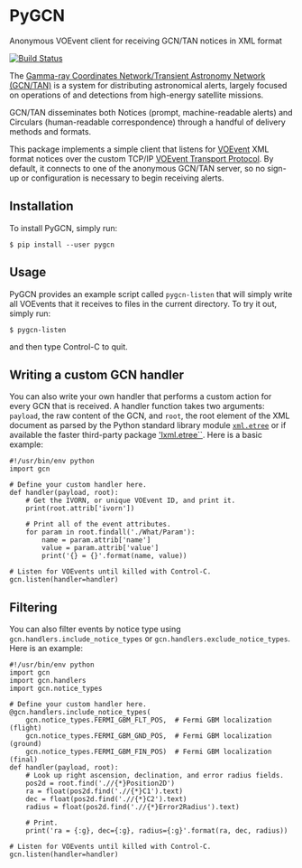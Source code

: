# PyGCN

Anonymous VOEvent client for receiving GCN/TAN notices in XML format

[![Build Status](https://travis-ci.org/lpsinger/pygcn.svg?branch=master)](https://travis-ci.org/lpsinger/pygcn)

The [Gamma-ray Coordinates Network/Transient Astronomy Network (GCN/TAN)][1] is
a system for distributing astronomical alerts, largely focused on operations of
and detections from high-energy satellite missions.

GCN/TAN disseminates both Notices (prompt, machine-readable alerts) and
Circulars (human-readable correspondence) through a handful of delivery methods
and formats.

This package implements a simple client that listens for [VOEvent][2] XML
format notices over the custom TCP/IP [VOEvent Transport Protocol][3]. By
default, it connects to one of the anonymous GCN/TAN server, so no sign-up
or configuration is necessary to begin receiving alerts.

## Installation

To install PyGCN, simply run:

    $ pip install --user pygcn

## Usage

PyGCN provides an example script called `pygcn-listen` that will simply write
all VOEvents that it receives to files in the current directory. To try it out,
simply run:

    $ pygcn-listen

and then type Control-C to quit.

## Writing a custom GCN handler

You can also write your own handler that performs a custom action for every GCN
that is received. A handler function takes two arguments: `payload`, the raw
content of the GCN, and `root`, the root element of the XML document as parsed
by the Python standard library module [`xml.etree`][4] or if available the
faster third-party package ['lxml.etree``][5]. Here is a basic example:

    #!/usr/bin/env python
    import gcn

    # Define your custom handler here.
    def handler(payload, root):
        # Get the IVORN, or unique VOEvent ID, and print it.
        print(root.attrib['ivorn'])

        # Print all of the event attributes.
        for param in root.findall('./What/Param'):
            name = param.attrib['name']
            value = param.attrib['value']
            print('{} = {}'.format(name, value))

    # Listen for VOEvents until killed with Control-C.
    gcn.listen(handler=handler)

## Filtering

You can also filter events by notice type using
`gcn.handlers.include_notice_types` or `gcn.handlers.exclude_notice_types`.
Here is an example:

    #!/usr/bin/env python
    import gcn
    import gcn.handlers
    import gcn.notice_types

    # Define your custom handler here.
    @gcn.handlers.include_notice_types(
        gcn.notice_types.FERMI_GBM_FLT_POS,  # Fermi GBM localization (flight)
        gcn.notice_types.FERMI_GBM_GND_POS,  # Fermi GBM localization (ground)
        gcn.notice_types.FERMI_GBM_FIN_POS)  # Fermi GBM localization (final)
    def handler(payload, root):
        # Look up right ascension, declination, and error radius fields.
        pos2d = root.find('.//{*}Position2D')
        ra = float(pos2d.find('.//{*}C1').text)
        dec = float(pos2d.find('.//{*}C2').text)
        radius = float(pos2d.find('.//{*}Error2Radius').text)

        # Print.
        print('ra = {:g}, dec={:g}, radius={:g}'.format(ra, dec, radius))

    # Listen for VOEvents until killed with Control-C.
    gcn.listen(handler=handler)


[1]: http://gcn.gsfc.nasa.gov
[2]: http://www.ivoa.net/documents/VOEvent
[3]: http://www.ivoa.net/documents/Notes/VOEventTransport
[4]: https://docs.python.org/2/library/xml.etree.elementtree.html
[5]: http://lxml.de
